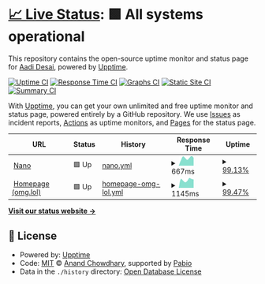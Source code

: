 # [📈 Live Status](https://status.8bit.lol): <!--live status--> **🟩 All systems operational**

This repository contains the open-source uptime monitor and status page for [Aadi Desai](https://8bit.lol), powered by [Upptime](https://github.com/upptime/upptime).

[![Uptime CI](https://github.com/supleed2/status.8bit.lol/workflows/Uptime%20CI/badge.svg)](https://github.com/supleed2/status.8bit.lol/actions?query=workflow%3A%22Uptime+CI%22)
[![Response Time CI](https://github.com/supleed2/status.8bit.lol/workflows/Response%20Time%20CI/badge.svg)](https://github.com/supleed2/status.8bit.lol/actions?query=workflow%3A%22Response+Time+CI%22)
[![Graphs CI](https://github.com/supleed2/status.8bit.lol/workflows/Graphs%20CI/badge.svg)](https://github.com/supleed2/status.8bit.lol/actions?query=workflow%3A%22Graphs+CI%22)
[![Static Site CI](https://github.com/supleed2/status.8bit.lol/workflows/Static%20Site%20CI/badge.svg)](https://github.com/supleed2/status.8bit.lol/actions?query=workflow%3A%22Static+Site+CI%22)
[![Summary CI](https://github.com/supleed2/status.8bit.lol/workflows/Summary%20CI/badge.svg)](https://github.com/supleed2/status.8bit.lol/actions?query=workflow%3A%22Summary+CI%22)

With [Upptime](https://upptime.js.org), you can get your own unlimited and free uptime monitor and status page, powered entirely by a GitHub repository. We use [Issues](https://github.com/supleed2/status.8bit.lol/issues) as incident reports, [Actions](https://github.com/supleed2/status.8bit.lol/actions) as uptime monitors, and [Pages](https://status.8bit.lol) for the status page.

<!--start: status pages-->
<!-- This summary is generated by Upptime (https://github.com/upptime/upptime) -->
<!-- Do not edit this manually, your changes will be overwritten -->
<!-- prettier-ignore -->
| URL | Status | History | Response Time | Uptime |
| --- | ------ | ------- | ------------- | ------ |
| <img alt="" src="https://status.8bit.lol/nano.png" height="13"> [Nano](https://nano.shuttleapp.rs/up) | 🟩 Up | [nano.yml](https://github.com/supleed2/status.8bit.lol/commits/HEAD/history/nano.yml) | <details><summary><img alt="Response time graph" src="./graphs/nano/response-time-week.png" height="20"> 667ms</summary><br><a href="https://status.8bit.lol/history/nano"><img alt="Response time 646" src="https://img.shields.io/endpoint?url=https%3A%2F%2Fraw.githubusercontent.com%2Fsupleed2%2Fstatus.8bit.lol%2FHEAD%2Fapi%2Fnano%2Fresponse-time.json"></a><br><a href="https://status.8bit.lol/history/nano"><img alt="24-hour response time 754" src="https://img.shields.io/endpoint?url=https%3A%2F%2Fraw.githubusercontent.com%2Fsupleed2%2Fstatus.8bit.lol%2FHEAD%2Fapi%2Fnano%2Fresponse-time-day.json"></a><br><a href="https://status.8bit.lol/history/nano"><img alt="7-day response time 667" src="https://img.shields.io/endpoint?url=https%3A%2F%2Fraw.githubusercontent.com%2Fsupleed2%2Fstatus.8bit.lol%2FHEAD%2Fapi%2Fnano%2Fresponse-time-week.json"></a><br><a href="https://status.8bit.lol/history/nano"><img alt="30-day response time 659" src="https://img.shields.io/endpoint?url=https%3A%2F%2Fraw.githubusercontent.com%2Fsupleed2%2Fstatus.8bit.lol%2FHEAD%2Fapi%2Fnano%2Fresponse-time-month.json"></a><br><a href="https://status.8bit.lol/history/nano"><img alt="1-year response time 646" src="https://img.shields.io/endpoint?url=https%3A%2F%2Fraw.githubusercontent.com%2Fsupleed2%2Fstatus.8bit.lol%2FHEAD%2Fapi%2Fnano%2Fresponse-time-year.json"></a></details> | <details><summary><a href="https://status.8bit.lol/history/nano">99.13%</a></summary><a href="https://status.8bit.lol/history/nano"><img alt="All-time uptime 99.90%" src="https://img.shields.io/endpoint?url=https%3A%2F%2Fraw.githubusercontent.com%2Fsupleed2%2Fstatus.8bit.lol%2FHEAD%2Fapi%2Fnano%2Fuptime.json"></a><br><a href="https://status.8bit.lol/history/nano"><img alt="24-hour uptime 93.94%" src="https://img.shields.io/endpoint?url=https%3A%2F%2Fraw.githubusercontent.com%2Fsupleed2%2Fstatus.8bit.lol%2FHEAD%2Fapi%2Fnano%2Fuptime-day.json"></a><br><a href="https://status.8bit.lol/history/nano"><img alt="7-day uptime 99.13%" src="https://img.shields.io/endpoint?url=https%3A%2F%2Fraw.githubusercontent.com%2Fsupleed2%2Fstatus.8bit.lol%2FHEAD%2Fapi%2Fnano%2Fuptime-week.json"></a><br><a href="https://status.8bit.lol/history/nano"><img alt="30-day uptime 99.74%" src="https://img.shields.io/endpoint?url=https%3A%2F%2Fraw.githubusercontent.com%2Fsupleed2%2Fstatus.8bit.lol%2FHEAD%2Fapi%2Fnano%2Fuptime-month.json"></a><br><a href="https://status.8bit.lol/history/nano"><img alt="1-year uptime 99.90%" src="https://img.shields.io/endpoint?url=https%3A%2F%2Fraw.githubusercontent.com%2Fsupleed2%2Fstatus.8bit.lol%2FHEAD%2Fapi%2Fnano%2Fuptime-year.json"></a></details>
| <img alt="" src="https://status.8bit.lol/prami.png" height="13"> [Homepage (omg.lol)](https://8bit.lol/) | 🟩 Up | [homepage-omg-lol.yml](https://github.com/supleed2/status.8bit.lol/commits/HEAD/history/homepage-omg-lol.yml) | <details><summary><img alt="Response time graph" src="./graphs/homepage-omg-lol/response-time-week.png" height="20"> 1145ms</summary><br><a href="https://status.8bit.lol/history/homepage-omg-lol"><img alt="Response time 878" src="https://img.shields.io/endpoint?url=https%3A%2F%2Fraw.githubusercontent.com%2Fsupleed2%2Fstatus.8bit.lol%2FHEAD%2Fapi%2Fhomepage-omg-lol%2Fresponse-time.json"></a><br><a href="https://status.8bit.lol/history/homepage-omg-lol"><img alt="24-hour response time 1585" src="https://img.shields.io/endpoint?url=https%3A%2F%2Fraw.githubusercontent.com%2Fsupleed2%2Fstatus.8bit.lol%2FHEAD%2Fapi%2Fhomepage-omg-lol%2Fresponse-time-day.json"></a><br><a href="https://status.8bit.lol/history/homepage-omg-lol"><img alt="7-day response time 1145" src="https://img.shields.io/endpoint?url=https%3A%2F%2Fraw.githubusercontent.com%2Fsupleed2%2Fstatus.8bit.lol%2FHEAD%2Fapi%2Fhomepage-omg-lol%2Fresponse-time-week.json"></a><br><a href="https://status.8bit.lol/history/homepage-omg-lol"><img alt="30-day response time 921" src="https://img.shields.io/endpoint?url=https%3A%2F%2Fraw.githubusercontent.com%2Fsupleed2%2Fstatus.8bit.lol%2FHEAD%2Fapi%2Fhomepage-omg-lol%2Fresponse-time-month.json"></a><br><a href="https://status.8bit.lol/history/homepage-omg-lol"><img alt="1-year response time 878" src="https://img.shields.io/endpoint?url=https%3A%2F%2Fraw.githubusercontent.com%2Fsupleed2%2Fstatus.8bit.lol%2FHEAD%2Fapi%2Fhomepage-omg-lol%2Fresponse-time-year.json"></a></details> | <details><summary><a href="https://status.8bit.lol/history/homepage-omg-lol">99.47%</a></summary><a href="https://status.8bit.lol/history/homepage-omg-lol"><img alt="All-time uptime 99.64%" src="https://img.shields.io/endpoint?url=https%3A%2F%2Fraw.githubusercontent.com%2Fsupleed2%2Fstatus.8bit.lol%2FHEAD%2Fapi%2Fhomepage-omg-lol%2Fuptime.json"></a><br><a href="https://status.8bit.lol/history/homepage-omg-lol"><img alt="24-hour uptime 96.31%" src="https://img.shields.io/endpoint?url=https%3A%2F%2Fraw.githubusercontent.com%2Fsupleed2%2Fstatus.8bit.lol%2FHEAD%2Fapi%2Fhomepage-omg-lol%2Fuptime-day.json"></a><br><a href="https://status.8bit.lol/history/homepage-omg-lol"><img alt="7-day uptime 99.47%" src="https://img.shields.io/endpoint?url=https%3A%2F%2Fraw.githubusercontent.com%2Fsupleed2%2Fstatus.8bit.lol%2FHEAD%2Fapi%2Fhomepage-omg-lol%2Fuptime-week.json"></a><br><a href="https://status.8bit.lol/history/homepage-omg-lol"><img alt="30-day uptime 99.77%" src="https://img.shields.io/endpoint?url=https%3A%2F%2Fraw.githubusercontent.com%2Fsupleed2%2Fstatus.8bit.lol%2FHEAD%2Fapi%2Fhomepage-omg-lol%2Fuptime-month.json"></a><br><a href="https://status.8bit.lol/history/homepage-omg-lol"><img alt="1-year uptime 99.64%" src="https://img.shields.io/endpoint?url=https%3A%2F%2Fraw.githubusercontent.com%2Fsupleed2%2Fstatus.8bit.lol%2FHEAD%2Fapi%2Fhomepage-omg-lol%2Fuptime-year.json"></a></details>

<!--end: status pages-->

[**Visit our status website →**](https://status.8bit.lol)

## 📄 License

- Powered by: [Upptime](https://github.com/upptime/upptime)
- Code: [MIT](./LICENSE) © [Anand Chowdhary](https://anandchowdhary.com), supported by [Pabio](https://pabio.com)
- Data in the `./history` directory: [Open Database License](https://opendatacommons.org/licenses/odbl/1-0/)

